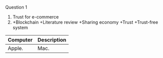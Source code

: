 Question 1
1. Trust for e-commerce
2. +Blockchain
+Literature review
+Sharing economy
+Trust 
+Trust-free system

| Computer | Description |
| --------------| --------------- |
| Apple.       | Mac.           |
